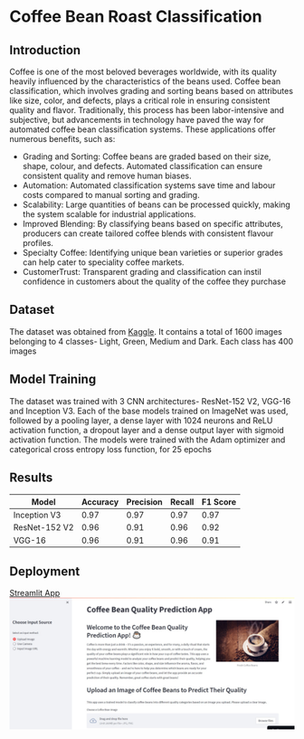 # Coffee Bean Roast Classification

## Introduction
 Coffee is one of the most beloved beverages worldwide, with its quality heavily influenced by the characteristics of the beans used. Coffee bean classification, which involves grading and sorting beans based on attributes like size, color, and defects, plays a critical role in ensuring consistent quality and flavor. Traditionally, this process has been labor-intensive and subjective, but advancements in technology have paved the way for automated coffee bean classification systems. These applications offer numerous benefits, such as:
 
- Grading and Sorting: Coffee beans are graded based on their size, shape, colour, and
 defects. Automated classification can ensure consistent quality and remove human
 biases.
- Automation: Automated classification systems save time and labour costs compared to
 manual sorting and grading. 
- Scalability: Large quantities of beans can be processed quickly, making the system
 scalable for industrial applications. 
- Improved Blending: By classifying beans based on specific attributes, producers can
 create tailored coffee blends with consistent flavour profiles. 
- Specialty Coffee: Identifying unique bean varieties or superior grades can help cater to
 speciality coffee markets. 
- CustomerTrust: Transparent grading and classification can instil confidence in
 customers about the quality of the coffee they purchase

## Dataset
The dataset was obtained from [Kaggle](https://www.kaggle.com/datasets/gpiosenka/coffee-bean-dataset-resized-224-x-224). It
contains a total of 1600 images belonging to 4 classes- Light, Green, Medium and Dark. Each class has 400 images

## Model Training
The dataset was trained with 3 CNN architectures- ResNet-152 V2, VGG-16 and Inception V3. Each of the base models trained on ImageNet was used, followed by a pooling layer, a dense layer with 1024 neurons and ReLU activation function, a dropout layer and a dense output layer with sigmoid activation function. The models were trained with the Adam optimizer and categorical cross entropy loss function, for 25 epochs

## Results

| Model         | Accuracy | Precision | Recall | F1 Score |
|---------------|----------|-----------|--------|----------|
| Inception V3  | 0.97     | 0.97      | 0.97   | 0.97     |
| ResNet-152 V2 | 0.96     | 0.91      | 0.96   | 0.92     |
| VGG-16        | 0.96     | 0.91      | 0.96   | 0.91     |

## Deployment
[Streamlit App](https://coffeeroastclassification.streamlit.app/)
![Deployed Webapp](Deployment.jpg)
